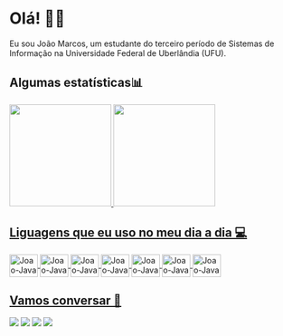 # Olá! 👋🏻

Eu sou João Marcos, um estudante do terceiro período de Sistemas de Informação na Universidade Federal de Uberlândia (UFU).

<h2>Algumas estatísticas📊</h2>
<div>
  <a href="https://github.com/Joaomos">
  <img height="180em" src="https://github-readme-stats.vercel.app/api?username=Joaomos&show_icons=true&theme=tokyonight">
  <img height="180em" src="https://github-readme-stats.vercel.app/api/top-langs/?username=Joaomos&layout=donut&theme=tokyonight">
</div>

<h2>Liguagens que eu uso no meu dia a dia 💻</h2>

<div>
  <img align="center" alt="Joao-Java" height="40" width="50" src="https://cdn.jsdelivr.net/gh/devicons/devicon@latest/icons/java/java-original-wordmark.svg" />
  <img align="center" alt="Joao-Java" height="40" width="50" src="https://cdn.jsdelivr.net/gh/devicons/devicon@latest/icons/spring/spring-original-wordmark.svg" />
  <img align="center" alt="Joao-Java" height="40" width="50" src="https://cdn.jsdelivr.net/gh/devicons/devicon@latest/icons/c/c-original.svg">
  <img align="center" alt="Joao-Java" height="40" width="50" src="https://cdn.jsdelivr.net/gh/devicons/devicon@latest/icons/javascript/javascript-original.svg">
  <img align="center" alt="Joao-Java" height="40" width="50" src="https://cdn.jsdelivr.net/gh/devicons/devicon@latest/icons/html5/html5-original.svg">
  <img align="center" alt="Joao-Java" height="40" width="50" src="https://cdn.jsdelivr.net/gh/devicons/devicon@latest/icons/css3/css3-original.svg">   
  <img align="center" alt="Joao-Java" height="40" width="50" src="https://cdn.jsdelivr.net/gh/devicons/devicon@latest/icons/azuresqldatabase/azuresqldatabase-original.svg" />
</div>


<h2>Vamos conversar 🤝</h2>

<div>
  <a href="https://www.linkedin.com/in/ojoaomarcosilva/" target="_blank"><img src="https://img.shields.io/badge/LinkedIn-0077B5?style=for-the-badge&logo=linkedin&logoColor=white"></a>
  <a href="https://wa.me/qr/ZYTYQWYFN3E5B1" target="_blank"><img src="https://img.shields.io/badge/WhatsApp-25D366?style=for-the-badge&logo=whatsapp&logoColor=white"></a>
  <a href="https://joaomos.netlify.app/" target="_blank"><img src="https://img.shields.io/badge/website-000000?style=for-the-badge&logo=About.me&logoColor=white"></a>
  <a href="mailto:joaomarcos2827@gmail.com" target="_blank"><img src="https://img.shields.io/badge/Gmail-D14836?style=for-the-badge&logo=gmail&logoColor=white"></a>
</div>
